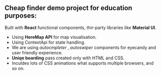 
## Cheap finder demo project for education purposes:

Built with **React** functional components, thir-party libraries like **Material UI**. 

  - Using **HereMap API** for map visualisation. 
  - Using ContextApi for state handling. 
  - We are using *autocmpleter* , *autoswiper* components for eyecandy and user friendly experience.
  - **Uniqe boarding** pass created only with HTML and CSS. 
  - Inculdes lots of CSS animations what supports multiple browsers, and so on.


